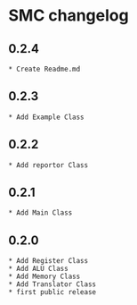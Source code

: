 SMC changelog
==========================

0.2.4
-----
    * Create Readme.md

0.2.3
-----
    * Add Example Class

0.2.2
-----
    * Add reportor Class

0.2.1
-----
    * Add Main Class

0.2.0
-----
    * Add Register Class
    * Add ALU Class
    * Add Memory Class
    * Add Translator Class
    * first public release
